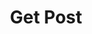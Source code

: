 ---
title: Get Post
excerpt: |-
  Detail information of a post.

  Required scopes:
  + **read**
api:
  file: forum.json
  operationId: Posts.Get
hidden: false
---